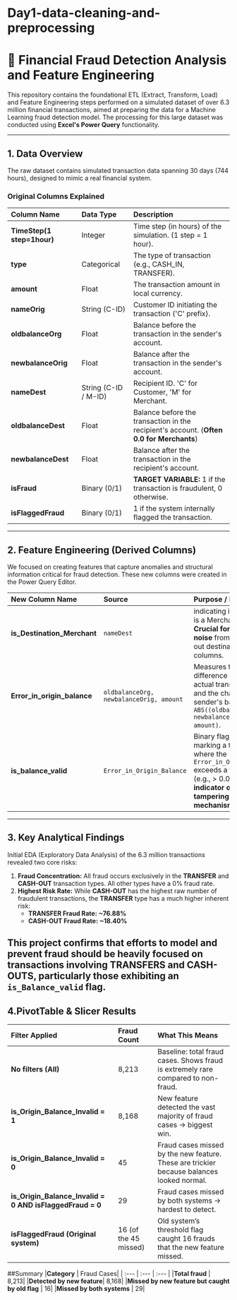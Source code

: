 # Day1-data-cleaning-and-preprocessing


# 💸 Financial Fraud Detection Analysis and Feature Engineering

This repository contains the foundational ETL (Extract, Transform, Load) and Feature Engineering steps performed on a simulated dataset of over 6.3 million financial transactions, aimed at preparing the data for a Machine Learning fraud detection model. The processing for this large dataset was conducted using **Excel's Power Query** functionality.

---

## 1. Data Overview

The raw dataset contains simulated transaction data spanning 30 days (744 hours), designed to mimic a real financial system.

### Original Columns Explained

| Column Name | Data Type | Description |
| :--- | :--- | :--- |
| **TimeStep(1 step=1hour)** | Integer | Time step (in hours) of the simulation. (1 step = 1 hour). |
| **type** | Categorical | The type of transaction (e.g., CASH\_IN, TRANSFER). |
| **amount** | Float | The transaction amount in local currency. |
| **nameOrig** | String (C-ID) | Customer ID initiating the transaction ('C' prefix). |
| **oldbalanceOrg** | Float | Balance before the transaction in the sender's account. |
| **newbalanceOrig** | Float | Balance after the transaction in the sender's account. |
| **nameDest** | String (C-ID / M-ID) | Recipient ID. 'C' for Customer, 'M' for Merchant. |
| **oldbalanceDest** | Float | Balance before the transaction in the recipient's account. (**Often 0.0 for Merchants**) |
| **newbalanceDest** | Float | Balance after the transaction in the recipient's account. |
| **isFraud** | Binary (0/1) | **TARGET VARIABLE:** 1 if the transaction is fraudulent, 0 otherwise. |
| **isFlaggedFraud** | Binary (0/1) | 1 if the system internally flagged the transaction. |

---

## 2. Feature Engineering (Derived Columns)

We focused on creating features that capture anomalies and structural information critical for fraud detection. These new columns were created in the Power Query Editor.

| New Column Name | Source | Purpose / Key Insight |
| :--- | :--- | :--- |
| **is\_Destination\_Merchant** | `nameDest` |  indicating if the recipient is a Merchant ('M'). **Crucial for mitigating noise** from the zeroed-out destination balance columns. |
| **Error_in_origin_balance** | `oldbalanceOrg, newbalanceOrig, amount` | Measures the absolute difference between the actual transaction `amount` and the change in the sender's balance: `ABS((oldbalanceOrg - newbalanceOrig) - amount)`. |
| **is_balance_valid** | `Error_in_Origin_Balance` | Binary flag (1/0) marking a transaction where the `Error_in_Origin_Balance` exceeds a tiny threshold (e.g., > 0.001). **A strong indicator of data tampering or fraud mechanism.** |

---

## 3. Key Analytical Findings

Initial EDA (Exploratory Data Analysis) of the 6.3 million transactions revealed two core risks:

1.  **Fraud Concentration:** All fraud occurs exclusively in the **TRANSFER** and **CASH-OUT** transaction types. All other types have a 0% fraud rate.
2.  **Highest Risk Rate:** While **CASH-OUT** has the highest raw number of fraudulent transactions, the **TRANSFER** type has a much higher inherent risk:
    * **TRANSFER Fraud Rate:** **~76.88%**
    * **CASH-OUT Fraud Rate:** **~18.40%**

This project confirms that efforts to model and prevent fraud should be heavily focused on transactions involving **TRANSFERS** and **CASH-OUTS**, particularly those exhibiting an **`is_Balance_valid`** flag.
---
## 4.PivotTable & Slicer Results

| Filter Applied | Fraud Count | What This Means|
| :--- | :--- | :--- |
| **No filters (All)**|	8,213 | Baseline: total fraud cases. Shows fraud is extremely rare compared to non-fraud.
| **is_Origin_Balance_Invalid = 1** | 8,168 | New feature detected the vast majority of fraud cases → biggest win.
| **is_Origin_Balance_Invalid = 0** | 45 | Fraud cases missed by the new feature. These are trickier because balances looked normal.|
| **is_Origin_Balance_Invalid = 0 AND isFlaggedFraud = 0** | 29 | Fraud cases missed by both systems → hardest to detect.|
| **isFlaggedFraud (Original system)** |	16 (of the 45 missed) | Old system’s threshold flag caught 16 frauds that the new feature missed.|

##Summary
|**Category** | Fraud Cases|
| :--- | :--- | :--- |
|**Total fraud** | 8,213|
|**Detected by new feature**| 8,168|
|**Missed by new feature but caught by old flag** | 16|
|**Missed by both systems** | 29|
